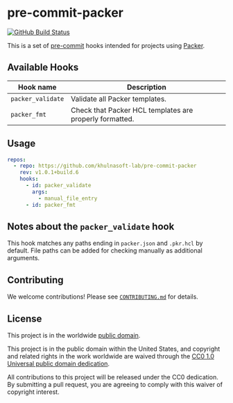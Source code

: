 # pre-commit-packer #

[![GitHub Build Status](https://github.com/khulnasoft-lab/pre-commit-packer/workflows/build/badge.svg)](https://github.com/khulnasoft-lab/pre-commit-packer/actions)

This is a set of [pre-commit](https://pre-commit.com) hooks intended for
projects using [Packer](https://www.packer.io/).

## Available Hooks ##

| Hook name         | Description                                             |
| ----------------- | ------------------------------------------------------- |
| `packer_validate` | Validate all Packer templates.                          |
| `packer_fmt`      | Check that Packer HCL templates are properly formatted. |

## Usage ##

```yaml
repos:
  - repo: https://github.com/khulnasoft-lab/pre-commit-packer
    rev: v1.0.1+build.6
    hooks:
      - id: packer_validate
        args:
          - manual_file_entry
      - id: packer_fmt
```

## Notes about the `packer_validate` hook ##

This hook matches any paths ending in `packer.json` and `.pkr.hcl` by default.
File paths can be added for checking manually as additional arguments.

## Contributing ##

We welcome contributions!  Please see [`CONTRIBUTING.md`](CONTRIBUTING.md) for
details.

## License ##

This project is in the worldwide [public domain](LICENSE).

This project is in the public domain within the United States, and
copyright and related rights in the work worldwide are waived through
the [CC0 1.0 Universal public domain
dedication](https://creativecommons.org/publicdomain/zero/1.0/).

All contributions to this project will be released under the CC0
dedication. By submitting a pull request, you are agreeing to comply
with this waiver of copyright interest.
